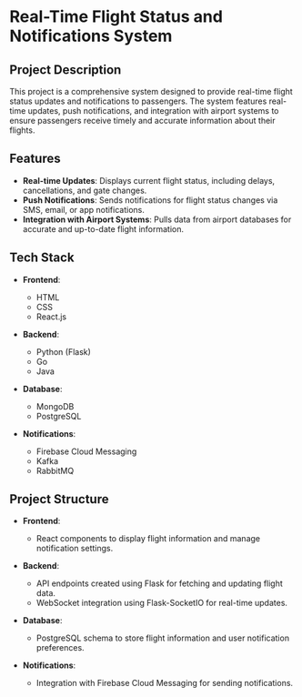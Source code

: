# Real-Time Flight Status and Notifications System

## Project Description

This project is a comprehensive system designed to provide real-time flight status updates and notifications to passengers. The system features real-time updates, push notifications, and integration with airport systems to ensure passengers receive timely and accurate information about their flights.

## Features

- **Real-time Updates**: Displays current flight status, including delays, cancellations, and gate changes.
- **Push Notifications**: Sends notifications for flight status changes via SMS, email, or app notifications.
- **Integration with Airport Systems**: Pulls data from airport databases for accurate and up-to-date flight information.

## Tech Stack

- **Frontend**: 
  - HTML
  - CSS
  - React.js

- **Backend**: 
  - Python (Flask)
  - Go
  - Java

- **Database**: 
  - MongoDB
  - PostgreSQL

- **Notifications**: 
  - Firebase Cloud Messaging
  - Kafka
  - RabbitMQ

## Project Structure

- **Frontend**: 
  - React components to display flight information and manage notification settings.

- **Backend**: 
  - API endpoints created using Flask for fetching and updating flight data.
  - WebSocket integration using Flask-SocketIO for real-time updates.

- **Database**: 
  - PostgreSQL schema to store flight information and user notification preferences.

- **Notifications**: 
  - Integration with Firebase Cloud Messaging for sending notifications.

